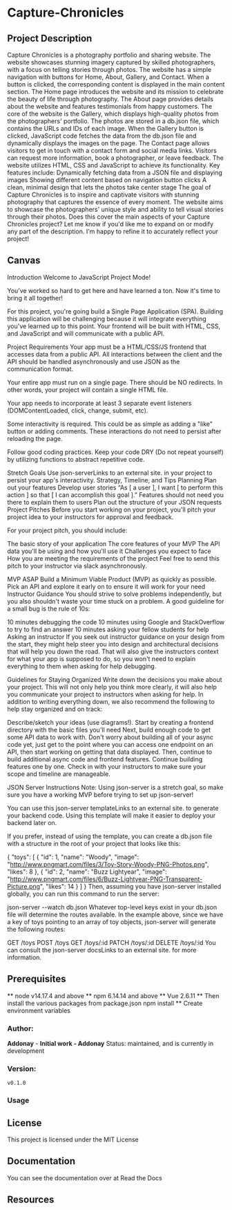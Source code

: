 # Capture-Chronicles
## Project Description
Capture Chronicles is a photography portfolio and sharing website. The website showcases stunning imagery captured by skilled photographers, with a focus on telling stories through photos.
The website has a simple navigation with buttons for Home, About, Gallery, and Contact. When a button is clicked, the corresponding content is displayed in the main content section.
The Home page introduces the website and its mission to celebrate the beauty of life through photography. The About page provides details about the website and features testimonials from happy customers.
The core of the website is the Gallery, which displays high-quality photos from the photographers' portfolio. The photos are stored in a db.json file, which contains the URLs and IDs of each image. When the Gallery button is clicked, JavaScript code fetches the data from the db.json file and dynamically displays the images on the page.
The Contact page allows visitors to get in touch with a contact form and social media links. Visitors can request more information, book a photographer, or leave feedback.
The website utilizes HTML, CSS and JavaScript to achieve its functionality. Key features include:
Dynamically fetching data from a JSON file and displaying images
Showing different content based on navigation button clicks
A clean, minimal design that lets the photos take center stage
The goal of Capture Chronicles is to inspire and captivate visitors with stunning photography that captures the essence of every moment. The website aims to showcase the photographers' unique style and ability to tell visual stories through their photos.
Does this cover the main aspects of your Capture Chronicles project? Let me know if you'd like me to expand on or modify any part of the description. I'm happy to refine it to accurately reflect your project!

## Canvas
Introduction Welcome to JavaScript Project Mode!

You’ve worked so hard to get here and have learned a ton. Now it's time to bring it all together!

For this project, you're going build a Single Page Application (SPA). Building this application will be challenging because it will integrate everything you've learned up to this point. Your frontend will be built with HTML, CSS, and JavaScript and will communicate with a public API.

Project Requirements Your app must be a HTML/CSS/JS frontend that accesses data from a public API. All interactions between the client and the API should be handled asynchronously and use JSON as the communication format.

Your entire app must run on a single page. There should be NO redirects. In other words, your project will contain a single HTML file.

Your app needs to incorporate at least 3 separate event listeners (DOMContentLoaded, click, change, submit, etc).

Some interactivity is required. This could be as simple as adding a "like" button or adding comments. These interactions do not need to persist after reloading the page.

Follow good coding practices. Keep your code DRY (Do not repeat yourself) by utilizing functions to abstract repetitive code.

Stretch Goals Use json-serverLinks to an external site. in your project to persist your app's interactivity. Strategy, Timeline, and Tips Planning Plan out your features Develop user stories “As [ a user ], I want [ to perform this action ] so that [ I can accomplish this goal ].” Features should not need you there to explain them to users Plan out the structure of your JSON requests Project Pitches Before you start working on your project, you'll pitch your project idea to your instructors for approval and feedback.

For your project pitch, you should include:

The basic story of your application The core features of your MVP The API data you'll be using and how you'll use it Challenges you expect to face How you are meeting the requirements of the project Feel free to send this pitch to your instructor via slack asynchronously.

MVP ASAP Build a Minimum Viable Product (MVP) as quickly as possible. Pick an API and explore it early on to ensure it will work for your need Instructor Guidance You should strive to solve problems independently, but you also shouldn't waste your time stuck on a problem. A good guideline for a small bug is the rule of 10s:

10 minutes debugging the code 10 minutes using Google and StackOverflow to try to find an answer 10 minutes asking your fellow students for help Asking an instructor If you seek out instructor guidance on your design from the start, they might help steer you into design and architectural decisions that will help you down the road. That will also give the instructors context for what your app is supposed to do, so you won't need to explain everything to them when asking for help debugging.

Guidelines for Staying Organized Write down the decisions you make about your project. This will not only help you think more clearly, it will also help you communicate your project to instructors when asking for help. In addition to writing everything down, we also recommend the following to help stay organized and on track:

Describe/sketch your ideas (use diagrams!). Start by creating a frontend directory with the basic files you'll need Next, build enough code to get some API data to work with. Don't worry about building all of your async code yet, just get to the point where you can access one endpoint on an API, then start working on getting that data displayed. Then, continue to build additional async code and frontend features. Continue building features one by one. Check in with your instructors to make sure your scope and timeline are manageable.

JSON Server Instructions Note: Using json-server is a stretch goal, so make sure you have a working MVP before trying to set up json-server!

You can use this json-server templateLinks to an external site. to generate your backend code. Using this template will make it easier to deploy your backend later on.

If you prefer, instead of using the template, you can create a db.json file with a structure in the root of your project that looks like this:

{ "toys": [ { "id": 1, "name": "Woody", "image": "http://www.pngmart.com/files/3/Toy-Story-Woody-PNG-Photos.png", "likes": 8 }, { "id": 2, "name": "Buzz Lightyear", "image": "http://www.pngmart.com/files/6/Buzz-Lightyear-PNG-Transparent-Picture.png", "likes": 14 } ] } Then, assuming you have json-server installed globally, you can run this command to run the server:

json-server --watch db.json Whatever top-level keys exist in your db.json file will determine the routes available. In the example above, since we have a key of toys pointing to an array of toy objects, json-server will generate the following routes:

GET /toys POST /toys GET /toys/:id PATCH /toys/:id DELETE /toys/:id You can consult the json-server docsLinks to an external site. for more information.
## Prerequisites
** node v14.17.4 and above
** npm 6.14.14 and above
** Vue 2.6.11
** Then install the various packages from package.json npm install
** Create environment variables

### Author:

**Addonay** - **Initial work - Addonay**
Status:
    maintained, and is currently in development
### Version:
    v0.1.0
### Usage

## License
This project is licensed under the MIT License

## Documentation
You can see the documentation over at Read the Docs

## Resources

